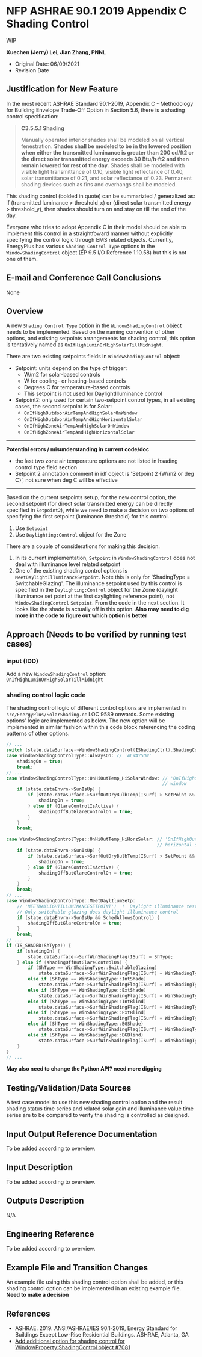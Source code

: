 # NFP ASHRAE 90.1 2019 Appendix C Shading Control

WIP

**Xuechen (Jerry) Lei, Jian Zhang, PNNL**

- Original Date: 06/09/2021
- Revision Date

## Justification for New Feature

In the most recent ASHRAE Standard 90.1-2019, Appendix C - Methodology for Building Envelope Trade-Off Option in Section 5.6, there is a shading control specification:

> **C3.5.5.1 Shading**
>
> Manually operated interior shades shall be modeled on all vertical fenestration. **Shades shall be modeled to be in the lowered position when either the transmitted luminance is greater than 200 cd/ft2 or the direct solar transmitted energy exceeds 30 Btu/h·ft2 and then remain lowered for rest of the day.** Shades shall be modeled with visible light transmittance of 0.10, visible light reflectance of 0.40, solar transmittance of 0.21, and solar reflectance of 0.23. Permanent shading devices such as fins and overhangs shall be modeled.

This shading control (bolded in quote) can be summarizied / generalized as: if (transmitted luminance > threshold_x) or (direct solar transmitted energy > threshold_y), then shades should turn on and stay on till the end of the day.

Everyone who tries to adopt Appendix C in their model should be able to implement this control in a straightfoward manner without explicitly specifying the control logic through EMS related objects. Currently, EnergyPlus has various `Shading Control Type` options in the `WindowShadingControl` object (EP 9.5 I/O Reference 1.10.58) but this is not one of them.

## E-mail and Conference Call Conclusions

None

## Overview

A new `Shading Control Type` option in the `WindowShadingControl` object needs to be implemented. Based on the naming convention of other options, and existing setpoints arrangements for shading control, this option is tentatively named as `OnIfHighLuminOrHighSolarTillMidnight`.

There are two existing setpoints fields in `WindowShadingControl` object:

- Setpoint: units depend on the type of trigger:
  - W/m2 for solar-based controls
  - W for cooling- or heating-based controls
  - Degrees C for temperature-based controls
  - This setpoint is not used for DaylightIlluminance control
- Setpoint2: only used for certain two-setpoint control types, in all existing cases, the second setpoint is for Solar:
  - `OnIfHighOutdoorAirTempAndHighSolarOnWindow`
  - `OnIfHighOutdoorAirTempAndHighHorizontalSolar`
  - `OnIfHighZoneAirTempAndHighSolarOnWindow`
  - `OnIfHighZoneAirTempAndHighHorizontalSolar`

---

**Potential errors / misunderstanding in current code/doc**

- the last two zone air temperature options are not listed in hsading control type field section
- Setpoint 2 annotation comment in idf object is 'Setpoint 2 {W/m2 or deg C}', not sure when deg C will be effective

---

Based on the current setpoints setup, for the new control option, the second setpoint (for direct solar transmitted energy can be directly specified in `Setpoint2`), while we need to make a decision on two options of specifying the first setpoint (luminance threshold) for this control.

1. Use `Setpoint`
2. Use `Daylighting:Control` object for the Zone

There are a couple of considerations for making this decision.

1. In its current implementation, `Setpoint` in `WindowShadingControl` does not deal with illuminance level related setpoint
2. One of the existing shading control options is `MeetDaylightIlluminanceSetpoint`. Note this is only for 'ShadingType = SwitchableGlazing'. The illuminance setpoint used by this control is specified in the `Daylighting:Control` object for the Zone (daylight illuminance set point at the first daylighting reference point), not `WindowShadingControl` `Setpoint`. From the code in the next section. It looks like the shade is actually off in this option. **Also may need to dig more in the code to figure out which option is better**

## Approach (Needs to be verified by running test cases)

### input (IDD)

Add a new `WindowShadingControl` option: `OnIfHighLuminOrHighSolarTillMidnight`

### shading control logic code

The shading control logic of different control options are implemented in `src/EnergyPlus/SolarShading.cc` LOC 9589 onwards. Some existing options' logic are implemented as below. The new option will be implemented in similar fashion within this code block referencing the coding patterns of other options.

```cpp
// ...
switch (state.dataSurface->WindowShadingControl(IShadingCtrl).ShadingControlType) {
case WindowShadingControlType::AlwaysOn: // 'ALWAYSON'
    shadingOn = true;
    break;
// ...
case WindowShadingControlType::OnHiOutTemp_HiSolarWindow: // 'OnIfHighOutdoorAirTempAndHighSolarOnWindow'  ! Outside air temp and solar on
                                                          // window
    if (state.dataEnvrn->SunIsUp) {
        if (state.dataSurface->SurfOutDryBulbTemp(ISurf) > SetPoint && SolarOnWindow > SetPoint2 && SchedAllowsControl) {
            shadingOn = true;
        } else if (GlareControlIsActive) {
            shadingOffButGlareControlOn = true;
        }
    }
    break;

case WindowShadingControlType::OnHiOutTemp_HiHorzSolar: // 'OnIfHighOutdoorAirTempAndHighHorizontalSolar'  ! Outside air temp and
                                                        // horizontal solar
    if (state.dataEnvrn->SunIsUp) {
        if (state.dataSurface->SurfOutDryBulbTemp(ISurf) > SetPoint && HorizSolar > SetPoint2 && SchedAllowsControl) {
            shadingOn = true;
        } else if (GlareControlIsActive) {
            shadingOffButGlareControlOn = true;
        }
    }
    break;
// ...
case WindowShadingControlType::MeetDaylIlumSetp:
    // 'MEETDAYLIGHTILLUMINANCESETPOINT')  !  Daylight illuminance test is done in DayltgInteriorIllum
    // Only switchable glazing does daylight illuminance control
    if (state.dataEnvrn->SunIsUp && SchedAllowsControl) {
        shadingOffButGlareControlOn = true;
    }
    break;
// ...
if (IS_SHADED(ShType)) {
    if (shadingOn) {
        state.dataSurface->SurfWinShadingFlag(ISurf) = ShType;
    } else if (shadingOffButGlareControlOn) {
        if (ShType == WinShadingType::SwitchableGlazing)
            state.dataSurface->SurfWinShadingFlag(ISurf) = WinShadingType::GlassConditionallyLightened;
        else if (ShType == WinShadingType::IntShade)
            state.dataSurface->SurfWinShadingFlag(ISurf) = WinShadingType::IntShadeConditionallyOff;
        else if (ShType == WinShadingType::ExtShade)
            state.dataSurface->SurfWinShadingFlag(ISurf) = WinShadingType::ExtShadeConditionallyOff;
        else if (ShType == WinShadingType::IntBlind)
            state.dataSurface->SurfWinShadingFlag(ISurf) = WinShadingType::IntBlindConditionallyOff;
        else if (ShType == WinShadingType::ExtBlind)
            state.dataSurface->SurfWinShadingFlag(ISurf) = WinShadingType::ExtBlindConditionallyOff;
        else if (ShType == WinShadingType::BGShade)
            state.dataSurface->SurfWinShadingFlag(ISurf) = WinShadingType::BGShadeConditionallyOff;
        else if (ShType == WinShadingType::BGBlind)
            state.dataSurface->SurfWinShadingFlag(ISurf) = WinShadingType::BGBlindConditionallyOff;
    }
}
// ...
```

**May also need to change the Python API? need more digging**

## Testing/Validation/Data Sources

A test case model to use this new shading control option and the result shading status time series and related solar gain and illuminance value time series are to be compared to verify the shading is controlled as designed.

## Input Output Reference Documentation

To be added according to overview.

## Input Description

To be added according to overview.

## Outputs Description

N/A

## Engineering Reference

To be added according to overview.

## Example File and Transition Changes

An example file using this shading control option shall be added, or this shading control option can be implemented in an existing example file. **Need to make a decision**

## References

- ASHRAE. 2019. ANSI/ASHRAE/IES 90.1-2019, Energy Standard for Buildings Except Low-Rise
  Residential Buildings. ASHRAE, Atlanta, GA
- [Add additional option for shading control for WindowProperty:ShadingControl object #7081](https://github.com/NREL/EnergyPlus/issues/7081)
